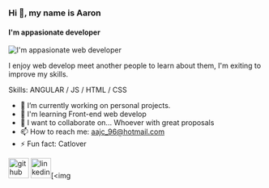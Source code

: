### Hi 👋, my name is Aaron
#### I'm appasionate developer 
![I'm appasionate web developer ](https://github.com/AaronJimenez96/AaronJimenez96/blob/3a01c61d3bee4c21f49d1ffe1583ccc5acbaf037/Simple%20Technology%20LinkedIn%20Banner.gif)

I enjoy web develop meet another people to learn about them, I'm exiting to improve my skills.

Skills: ANGULAR / JS / HTML / CSS

- 🔭  I’m currently working on personal projects.
- 🌱 I'm learning Front-end web develop 
- 👯  I want to collaborate on... Whoever with great proposals 
- 📫 How to reach me: aajc_96@hotmail.com 
- ⚡ Fun fact: Catlover 


[<img src='https://cdn.jsdelivr.net/npm/simple-icons@3.0.1/icons/github.svg' alt='github' height='40'>](https://github.com/Aaronjimenez96) [<img src='https://cdn.jsdelivr.net/npm/simple-icons@3.0.1/icons/linkedin.svg' alt='linkedin' height='40'>](https://www.linkedin.com/in/aaronjimenez-/)[<img  


